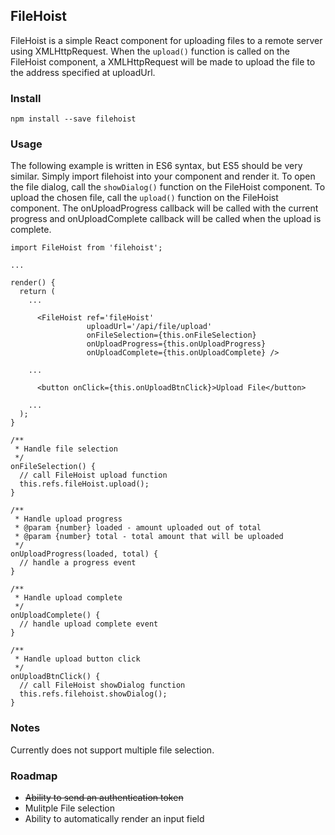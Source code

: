 ## FileHoist

FileHoist is a simple React component for uploading files to a remote server using XMLHttpRequest. When the `upload()` function is called on the FileHoist component, a XMLHttpRequest will be made to upload the file to the address specified at uploadUrl.

### Install
```language-bash
npm install --save filehoist
```

### Usage
The following example is written in ES6 syntax, but ES5 should be very similar.
Simply import filehoist into your component and render it.
To open the file dialog, call the `showDialog()` function on the FileHoist component.
To upload the chosen file, call the `upload()` function on the FileHoist component.
The onUploadProgress callback will be called with the current progress and onUploadComplete callback will be called when the upload is complete.
```language-javascript
import FileHoist from 'filehoist';

...

render() {
  return (
    ...

      <FileHoist ref='fileHoist'
                 uploadUrl='/api/file/upload'
                 onFileSelection={this.onFileSelection}
                 onUploadProgress={this.onUploadProgress}
                 onUploadComplete={this.onUploadComplete} />

    ...

      <button onClick={this.onUploadBtnClick}>Upload File</button>
    
    ...
  );
}

/**
 * Handle file selection
 */
onFileSelection() {
  // call FileHoist upload function
  this.refs.fileHoist.upload();
}

/**
 * Handle upload progress
 * @param {number} loaded - amount uploaded out of total
 * @param {number} total - total amount that will be uploaded
 */
onUploadProgress(loaded, total) {
  // handle a progress event
}

/**
 * Handle upload complete
 */
onUploadComplete() {
  // handle upload complete event
}

/**
 * Handle upload button click
 */
onUploadBtnClick() {
  // call FileHoist showDialog function
  this.refs.filehoist.showDialog();
}
```

### Notes
Currently does not support multiple file selection.

### Roadmap
- ~~Ability to send an authentication token~~
- Mulitple File selection
- Ability to automatically render an input field
